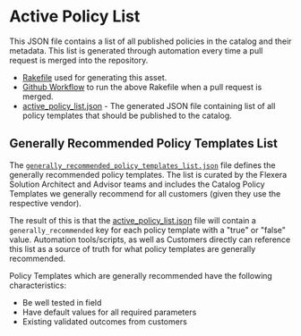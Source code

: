 # Active Policy List

This JSON file contains a list of all published policies in the catalog and their metadata. This list is generated through automation every time a pull request is merged into the repository.

- [Rakefile](https://github.com/flexera-public/policy_templates/blob/master/Rakefile) used for generating this asset.
- [Github Workflow](https://github.com/flexera-public/policy_templates/blob/master/.github/workflows/update-active-policy-list.yaml) to run the above Rakefile when a pull request is merged.
- [active_policy_list.json](active_policy_list.json) - The generated JSON file containing list of all policy templates that should be published to the catalog.

## Generally Recommended Policy Templates List

The [`generally_recommended_policy_templates_list.json`](generally_recommended_policy_templates_list.json) file defines the generally recommended policy templates.  The list is curated by the Flexera Solution Architect and Advisor teams and includes the Catalog Policy Templates we generally recommend for all customers (given they use the respective vendor).

The result of this is that the [active_policy_list.json](active_policy_list.json) file will contain a `generally_recommended` key for each policy template with a "true" or "false" value.  Automation tools/scripts, as well as Customers directly can reference this list as a source of truth for what policy templates are generally recommended.

Policy Templates which are generally recommended have the following characteristics:

- Be well tested in field
- Have default values for all required parameters
- Existing validated outcomes from customers
